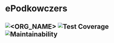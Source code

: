 # ePodkowczers
![<ORG_NAME>](https://circleci.com/gh/vi0dine/podkowczers.svg?style=svg)
![Test Coverage](https://api.codeclimate.com/v1/badges/e9f14fbb1e4e32cf03c2/test_coverage)
![Maintainability](https://api.codeclimate.com/v1/badges/e9f14fbb1e4e32cf03c2/maintainability)
---